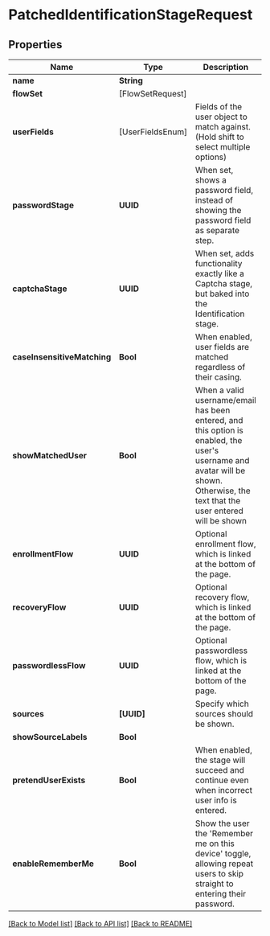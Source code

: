 # PatchedIdentificationStageRequest

## Properties
Name | Type | Description | Notes
------------ | ------------- | ------------- | -------------
**name** | **String** |  | [optional] 
**flowSet** | [FlowSetRequest] |  | [optional] 
**userFields** | [UserFieldsEnum] | Fields of the user object to match against. (Hold shift to select multiple options) | [optional] 
**passwordStage** | **UUID** | When set, shows a password field, instead of showing the password field as separate step. | [optional] 
**captchaStage** | **UUID** | When set, adds functionality exactly like a Captcha stage, but baked into the Identification stage. | [optional] 
**caseInsensitiveMatching** | **Bool** | When enabled, user fields are matched regardless of their casing. | [optional] 
**showMatchedUser** | **Bool** | When a valid username/email has been entered, and this option is enabled, the user&#39;s username and avatar will be shown. Otherwise, the text that the user entered will be shown | [optional] 
**enrollmentFlow** | **UUID** | Optional enrollment flow, which is linked at the bottom of the page. | [optional] 
**recoveryFlow** | **UUID** | Optional recovery flow, which is linked at the bottom of the page. | [optional] 
**passwordlessFlow** | **UUID** | Optional passwordless flow, which is linked at the bottom of the page. | [optional] 
**sources** | **[UUID]** | Specify which sources should be shown. | [optional] 
**showSourceLabels** | **Bool** |  | [optional] 
**pretendUserExists** | **Bool** | When enabled, the stage will succeed and continue even when incorrect user info is entered. | [optional] 
**enableRememberMe** | **Bool** | Show the user the &#39;Remember me on this device&#39; toggle, allowing repeat users to skip straight to entering their password. | [optional] 

[[Back to Model list]](../README.md#documentation-for-models) [[Back to API list]](../README.md#documentation-for-api-endpoints) [[Back to README]](../README.md)


